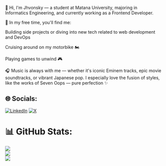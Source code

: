 👋 Hi, I'm Jhvonsky — a student at Matana University, majoring in Informatics Engineering, and currently working as a Frontend Developer.

🚀 In my free time, you'll find me:

Building side projects or diving into new tech related to web development and DevOps

Cruising around on my motorbike 🏍️

Playing games to unwind 🎮

🎧 Music is always with me — whether it's iconic Eminem tracks, epic movie soundtracks, or vibrant Japanese pop. I especially love the fusion of styles, like the works of Seven Oops — pure perfection ✨


## 🌐 Socials:
[![LinkedIn](https://img.shields.io/badge/LinkedIn-%230077B5.svg?logo=linkedin&logoColor=white)](https://linkedin.com/in/jeriko-ichtus-seo) [![X](https://img.shields.io/badge/X-black.svg?logo=X&logoColor=white)](https://x.com/Mitologi5) 
# 📊 GitHub Stats:
![](https://github-readme-stats.vercel.app/api?username=signofcommunication&theme=dark&hide_border=false&include_all_commits=false&count_private=false)<br/>
![](https://github-readme-streak-stats.herokuapp.com/?user=signofcommunication&theme=dark&hide_border=false)<br/>
![](https://github-readme-stats.vercel.app/api/top-langs/?username=signofcommunication&theme=dark&hide_border=false&include_all_commits=false&count_private=false&layout=compact)


<!-- Proudly created with GPRM ( https://gprm.itsvg.in ) -->
